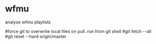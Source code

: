 # wfmu
analyse wfmu playlists

#force git to overwrite local files on pull. run from git shell
#git fetch --all
#git reset --hard origin/master
